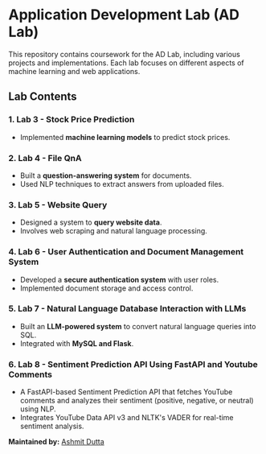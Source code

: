 # Application Development Lab (AD Lab)
This repository contains coursework for the AD Lab, including various projects and implementations. Each lab focuses on different aspects of machine learning and web applications.

## Lab Contents

### 1. Lab 3 - Stock Price Prediction
- Implemented **machine learning models** to predict stock prices.

### 2. Lab 4 - File QnA
- Built a **question-answering system** for documents.
- Used NLP techniques to extract answers from uploaded files.

### 3. Lab 5 - Website Query
- Designed a system to **query website data**.
- Involves web scraping and natural language processing.

### 4. Lab 6 - User Authentication and Document Management System
- Developed a **secure authentication system** with user roles.
- Implemented document storage and access control.

### 5. Lab 7 - Natural Language Database Interaction with LLMs
- Built an **LLM-powered system** to convert natural language queries into SQL.
- Integrated with **MySQL and Flask**.

### 6. Lab 8 - Sentiment Prediction API Using FastAPI and Youtube Comments
- A FastAPI-based Sentiment Prediction API that fetches YouTube comments and analyzes their sentiment (positive, negative, or neutral) using NLP.
- Integrates YouTube Data API v3 and NLTK's VADER for real-time sentiment analysis.


**Maintained by:** [Ashmit Dutta](https://github.com/ByteBit0)